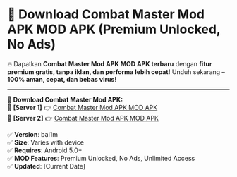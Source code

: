 # 🚀 Download Combat Master Mod APK MOD APK (Premium Unlocked, No Ads)  

🔥 Dapatkan **Combat Master Mod APK MOD APK terbaru** dengan **fitur premium gratis, tanpa iklan, dan performa lebih cepat!** Unduh sekarang – **100% aman, cepat, dan bebas virus!**  

---


🔽 **Download Combat Master Mod APK:**  
🔹 **[Server 1]** 👉 [Combat Master Mod APK MOD APK](https://apkcomod.com?title=Combat_Master_Mod_APK)  
🔹 **[Server 2]** 👉 [Combat Master Mod APK MOD APK](https://apkcomod.com?title=Combat_Master_Mod_APK)  


✅ **Version**: bai1m  
✅ **Size**: Varies with device  
✅ **Requires**: Android 5.0+  
✅ **MOD Features**: Premium Unlocked, No Ads, Unlimited Access  
✅ **Updated**: [Current Date]  
